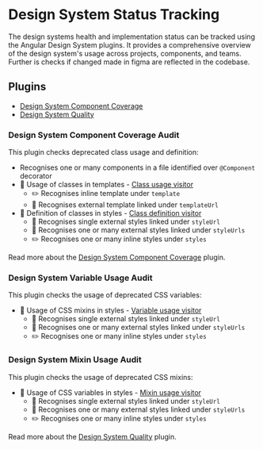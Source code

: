 # Design System Status Tracking

The design systems health and implementation status can be tracked using the Angular Design System plugins.
It provides a comprehensive overview of the design system's usage across projects, components, and teams.
Further is checks if changed made in figma are reflected in the codebase.

## Plugins

- [Design System Component Coverage](./src/ds-component-coverage/README.md)
- [Design System Quality](./src/ds-quality/README.md)

### Design System Component Coverage Audit

This plugin checks deprecated class usage and definition:

- Recognises one or many components in a file identified over `@Component` decorator
- 🔲 Usage of classes in templates - [Class usage visitor](./src/ds-component-coverage/src/lib/runner/audits/ds-coverage/class-usage.visitor.ts)
  - ✏️ Recognises inline template under `template`
  - 🔗 Recognises external template linked under `templateUrl`
- 🎨 Definition of classes in styles - [Class definition visitor](./src/ds-component-coverage/src/lib/runner/audits/ds-coverage/class-definition.visitor.ts)
  - 🔗 Recognises single external styles linked under `styleUrl`
  - 🔗 Recognises one or many external styles linked under `styleUrls`
  - ✏️ Recognises one or many inline styles under `styles`

Read more about the [Design System Component Coverage](./src/ds-component-coverage/README.md) plugin.

### Design System Variable Usage Audit

This plugin checks the usage of deprecated CSS variables:

- 🎨 Usage of CSS mixins in styles - [Variable usage visitor](./src/ds-quality/src/lib/runner/audits/variable-usage/variable-usage.visitor.ts)
  - 🔗 Recognises single external styles linked under `styleUrl`
  - 🔗 Recognises one or many external styles linked under `styleUrls`
  - ✏️ Recognises one or many inline styles under `styles`

### Design System Mixin Usage Audit

This plugin checks the usage of deprecated CSS mixins:

- 🎨 Usage of CSS variables in styles - [Mixin usage visitor](./src/ds-quality/src/lib/runner/audits/mixins-usage/mixin-usage.visitor.ts)
  - 🔗 Recognises single external styles linked under `styleUrl`
  - 🔗 Recognises one or many external styles linked under `styleUrls`
  - ✏️ Recognises one or many inline styles under `styles`

Read more about the [Design System Quality](./src/ds-quality/README.md) plugin.
